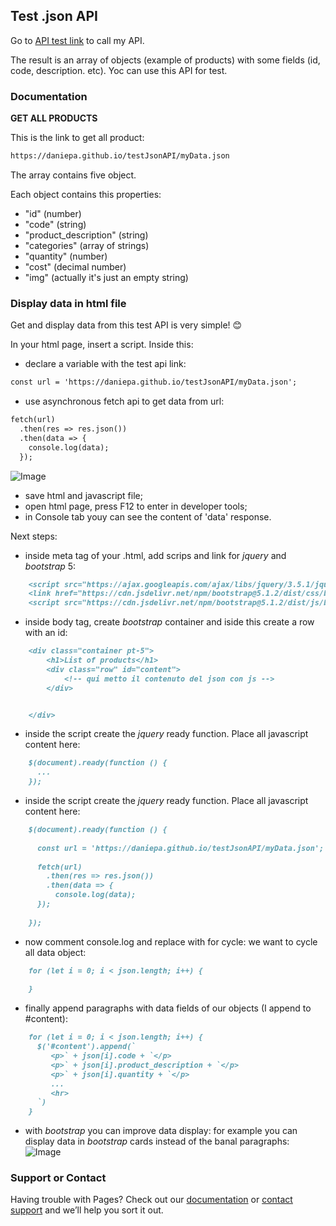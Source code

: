 ## Test .json API 

Go to [API test link](https://daniepa.github.io/testJsonAPI/myData.json) to call my API.

The result is an array of objects (example of products) with some fields (id, code, description. etc).
Yoc can use this API for test.

### Documentation

**GET ALL PRODUCTS**

This is the link to get all product: 
```markdown
https://daniepa.github.io/testJsonAPI/myData.json
```
The array contains five object.

Each object contains this properties:
- "id" (number)
- "code" (string)
- "product_description" (string)
- "categories" (array of strings)
- "quantity" (number)
- "cost" (decimal number)
- "img" (actually it's just an empty string)

### Display data in html file

Get and display data from this test API is very simple! 😊

In your html page, insert a script.
Inside this:
- declare a variable with the test api link:
```markdown
const url = 'https://daniepa.github.io/testJsonAPI/myData.json';
```

- use asynchronous fetch api to get data from url:
```markdown
fetch(url)
  .then(res => res.json())
  .then(data => {
    console.log(data);
  });
```
![Image](src)

- save html and javascript file;
- open html page, press F12 to enter in developer tools;
- in Console tab youy can see the content of 'data' response.

Next steps:
- inside meta tag of your .html, add scrips and link for _jquery_ and _bootstrap_ 5:
```markdown
    <script src="https://ajax.googleapis.com/ajax/libs/jquery/3.5.1/jquery.min.js"></script>
    <link href="https://cdn.jsdelivr.net/npm/bootstrap@5.1.2/dist/css/bootstrap.min.css" rel="stylesheet">
    <script src="https://cdn.jsdelivr.net/npm/bootstrap@5.1.2/dist/js/bootstrap.bundle.min.js"></script>
```

- inside body tag, create _bootstrap_ container and iside this create a row with an id:
```markdown
    <div class="container pt-5">
        <h1>List of products</h1>
        <div class="row" id="content">
            <!-- qui metto il contenuto del json con js -->
        </div>


    </div>
```

- inside the script create the _jquery_ ready function. Place all javascript content here:
```markdown
    $(document).ready(function () {
      ...
    });
```

- inside the script create the _jquery_ ready function. Place all javascript content here:
```markdown
    $(document).ready(function () {
    
      const url = 'https://daniepa.github.io/testJsonAPI/myData.json';
      
      fetch(url)
        .then(res => res.json())
        .then(data => {
          console.log(data);
      });
  
    });
```

- now comment console.log and replace with for cycle: we want to cycle all data object:
```markdown
    for (let i = 0; i < json.length; i++) {
    
    }
```

- finally append paragraphs with data fields of our objects (I append to #content):
```markdown
    for (let i = 0; i < json.length; i++) {
      $('#content').append(`
         <p>` + json[i].code + `</p>
         <p>` + json[i].product_description + `</p>
         <p>` + json[i].quantity + `</p>
         ...
         <hr>
      `)
    }
```

- with _bootstrap_ you can improve data display: for example you can display data in _bootstrap_ cards instead of the banal paragraphs:
![Image](src)


### Support or Contact

Having trouble with Pages? Check out our [documentation](https://docs.github.com/categories/github-pages-basics/) or [contact support](https://support.github.com/contact) and we’ll help you sort it out.
